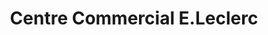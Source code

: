 ---
title: "Centre Commercial E.Leclerc"
url: /vouziers/centre-commercial-e-leclerc/
shop: Supermarkt
---